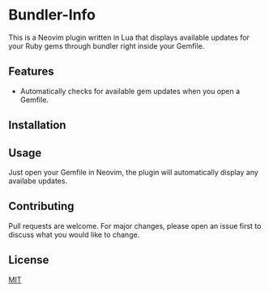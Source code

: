 # Bundler-Info

This is a Neovim plugin written in Lua that displays available updates for your
Ruby gems through bundler right inside your Gemfile.

## Features

- Automatically checks for available gem updates when you open a Gemfile.

## Installation

## Usage

Just open your Gemfile in Neovim, the plugin will automatically display any availabe updates.

## Contributing

Pull requests are welcome. For major changes, please open an issue first to discuss what you would like to change.

## License

[MIT](https://choosealicense.com/licenses/mit/)

